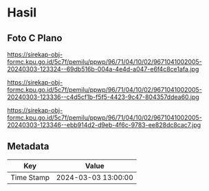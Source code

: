 # Hasil

## Foto C Plano

https://sirekap-obj-formc.kpu.go.id/5c7f/pemilu/ppwp/96/71/04/10/02/9671041002005-20240303-123324--69db516b-004a-4e4d-a047-e6f4c8ce1afa.jpg

https://sirekap-obj-formc.kpu.go.id/5c7f/pemilu/ppwp/96/71/04/10/02/9671041002005-20240303-123336--c4d5cf1b-f5f5-4423-9c47-804357ddea60.jpg

https://sirekap-obj-formc.kpu.go.id/5c7f/pemilu/ppwp/96/71/04/10/02/9671041002005-20240303-123346--ebb914d2-d9eb-4f6c-9783-ee828dc8cac7.jpg


## Metadata

| Key        | Value               |
| ---------- | ------------------- |
| Time Stamp | 2024-03-03 13:00:00 |



